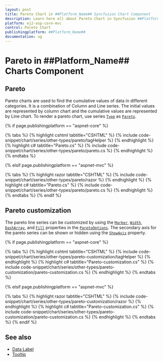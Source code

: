 ```yaml
---
layout: post
title: Pareto Chart in ##Platform_Name## Syncfusion Chart Component
description: Learn here all about Pareto Chart in Syncfusion ##Platform_Name## Chart component of Syncfusion Essential JS 2 and more.
platform: ej2-asp-core-mvc
control: Pareto Chart
publishingplatform: ##Platform_Name##
documentation: ug
---
```



# Pareto in ##Platform_Name## Charts Component

## Pareto

Pareto charts are used to find the cumulative values of data in different categories. It is a combination of Column and Line series. The initial values are represented by column chart and the cumulative values are represented by Line chart. To render a pareto chart, use series [`Type`](https://help.syncfusion.com/cr/aspnetcore-js2/Syncfusion.EJ2.Charts.ChartSeries.html#Syncfusion_EJ2_Charts_ChartSeries_Type) as [`Pareto`](https://help.syncfusion.com/cr/aspnetcore-js2/Syncfusion.EJ2.Charts.ChartSeriesType.html#Syncfusion_EJ2_Charts_ChartSeriesType_Pareto).

{% if page.publishingplatform == "aspnet-core" %}

{% tabs %}
{% highlight cshtml tabtitle="CSHTML" %}
{% include code-snippet/chart/series/other-types/pareto/tagHelper %}
{% endhighlight %}
{% highlight c# tabtitle="Pareto.cs" %}
{% include code-snippet/chart/series/other-types/pareto/pareto.cs %}
{% endhighlight %}
{% endtabs %}

{% elsif page.publishingplatform == "aspnet-mvc" %}

{% tabs %}
{% highlight razor tabtitle="CSHTML" %}
{% include code-snippet/chart/series/other-types/pareto/razor %}
{% endhighlight %}
{% highlight c# tabtitle="Pareto.cs" %}
{% include code-snippet/chart/series/other-types/pareto/pareto.cs %}
{% endhighlight %}
{% endtabs %}
{% endif %}



## Pareto customization

The pareto line series can be customized by using the [`Marker`](https://help.syncfusion.com/cr/aspnetcore-js2/Syncfusion.EJ2.Charts.ChartParetoOptions.html#Syncfusion_EJ2_Charts_ChartParetoOptions_Marker), [`Width`](https://help.syncfusion.com/cr/aspnetcore-js2/Syncfusion.EJ2.Charts.ChartParetoOptions.html#Syncfusion_EJ2_Charts_ChartParetoOptions_Width), [`DashArray`](https://help.syncfusion.com/cr/aspnetcore-js2/Syncfusion.EJ2.Charts.ChartParetoOptions.html#Syncfusion_EJ2_Charts_ChartParetoOptions_DashArray), and [`Fill`](https://help.syncfusion.com/cr/aspnetcore-js2/Syncfusion.EJ2.Charts.ChartParetoOptions.html#Syncfusion_EJ2_Charts_ChartParetoOptions_Fill) properties in the [`ParetoOptions`](https://help.syncfusion.com/cr/aspnetcore-js2/Syncfusion.EJ2.Charts.ChartParetoOptions.html). The secondary axis for the pareto series can be shown or hidden using the [`ShowAxis`](https://help.syncfusion.com/cr/aspnetcore-js2/Syncfusion.EJ2.Charts.ChartParetoOptions.html#Syncfusion_EJ2_Charts_ChartParetoOptions_ShowAxis) property.

{% if page.publishingplatform == "aspnet-core" %}

{% tabs %}
{% highlight cshtml tabtitle="CSHTML" %}
{% include code-snippet/chart/series/other-types/pareto-customization/tagHelper %}
{% endhighlight %}
{% highlight c# tabtitle="Pareto-customization.cs" %}
{% include code-snippet/chart/series/other-types/pareto-customization/pareto-customization.cs %}
{% endhighlight %}
{% endtabs %}

{% elsif page.publishingplatform == "aspnet-mvc" %}

{% tabs %}
{% highlight razor tabtitle="CSHTML" %}
{% include code-snippet/chart/series/other-types/pareto-customization/razor %}
{% endhighlight %}
{% highlight c# tabtitle="Pareto-customization.cs" %}
{% include code-snippet/chart/series/other-types/pareto-customization/pareto-customization.cs %}
{% endhighlight %}
{% endtabs %}
{% endif %}



## See also

* [Data Label](../data-labels)
* [Tooltip](../tool-tip)